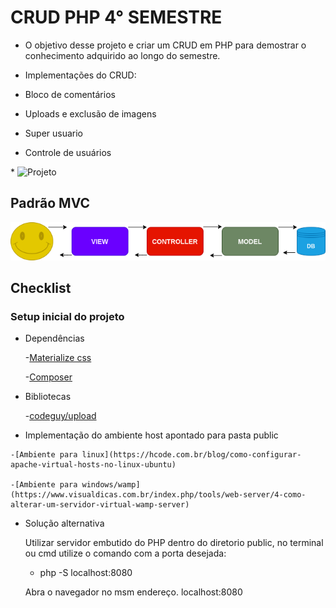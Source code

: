 # CRUD PHP 4° SEMESTRE

- O objetivo desse projeto e criar um CRUD em PHP para demostrar o conhecimento adquirido ao longo do semestre.
- Implementações do CRUD:

- Bloco de comentários
- Uploads e exclusão de imagens
- Super usuario
- Controle de usuários 


\* ![Projeto](https://github.com/sandrosa1/novocrud/blob/main/public/images/crud.gif)



## Padrão MVC

  ![MVC](https://github.com/sandrosa1/novocrud/blob/main/public/images/MVC.png)

## Checklist

### Setup inicial do projeto

  - Dependências

    -[Materialize css](https://materializecss.com/getting-started.html)


    -[Composer](https://getcomposer.org/)

  - Bibliotecas

    -[codeguy/upload](https://packagist.org/packages/codeguy/upload)
  

   - Implementação do ambiente host apontado para pasta public

    -[Ambiente para linux](https://hcode.com.br/blog/como-configurar-apache-virtual-hosts-no-linux-ubuntu)

    -[Ambiente para windows/wamp](https://www.visualdicas.com.br/index.php/tools/web-server/4-como-alterar-um-servidor-virtual-wamp-server)

  - Solução alternativa
    
    Utilizar servidor embutido do PHP dentro do diretorio public, no terminal ou cmd utilize o comando com a porta desejada:

    - php -S localhost:8080

    Abra o navegador no msm endereço. localhost:8080
